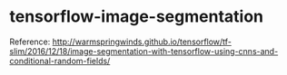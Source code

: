 # tensorflow-image-segmentation

Reference: http://warmspringwinds.github.io/tensorflow/tf-slim/2016/12/18/image-segmentation-with-tensorflow-using-cnns-and-conditional-random-fields/
